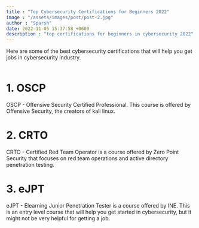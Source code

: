 ```yaml
---
title : "Top Cybersecurity Certifications for Beginners 2022"
image : "/assets/images/post/post-2.jpg"
author : "Sparsh"
date: 2022-11-05 15:37:58 +0600
description : "top certifications for beginners in cybersecurity 2022"
---
```


Here are some of the best cybersecurity certifications that will help you get jobs in cybersecurity industry.
<br> <br>

# 1. OSCP

OSCP - Offensive Security Certified Professional. This course is offered by Offensive Security, the creators of kali linux.

# 2. CRTO

CRTO - Certified Red Team Operator is a course offered by Zero Point Security that focuses on red team operations and active directory penetration testing.

# 3. eJPT

eJPT - Elearning Junior Penetration Tester is a course offered by INE. This is an entry level course that will help you get started in cybersecurity, but it might not be very helpful for getting a job.